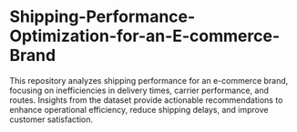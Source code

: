 # Shipping-Performance-Optimization-for-an-E-commerce-Brand
This repository analyzes shipping performance for an e-commerce brand, focusing on inefficiencies in delivery times, carrier performance, and routes. Insights from the dataset provide actionable recommendations to enhance operational efficiency, reduce shipping delays, and improve customer satisfaction.
